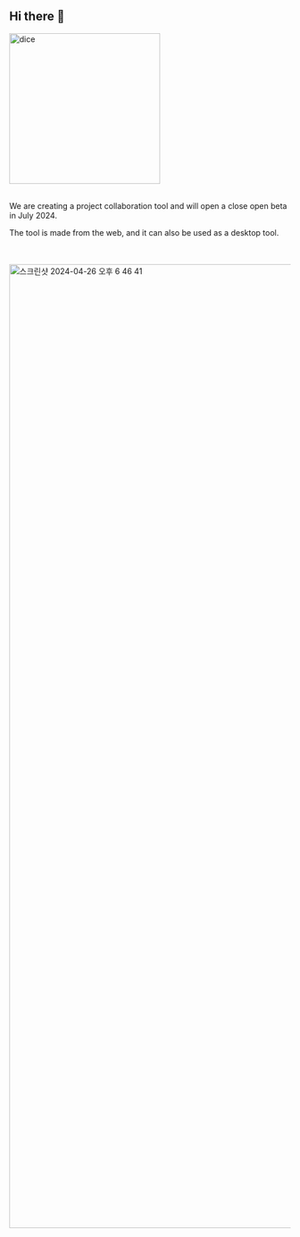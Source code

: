 ## Hi there 👋

<img width="270" alt="dice" src="https://github.com/HooAndFriend/.github/assets/56928532/8b9f5d19-3bca-48d3-91eb-1dcdd56a1c95">
<br />
<br />

We are creating a project collaboration tool and will open a close open beta in July 2024.

The tool is made from the web, and it can also be used as a desktop tool.

<br />
<br />

<img width="1728" alt="스크린샷 2024-04-26 오후 6 46 41" src="https://github.com/HooAndFriend/.github/assets/56928532/c02c2f0a-ba02-49a8-ad30-7c6730ece40a">
